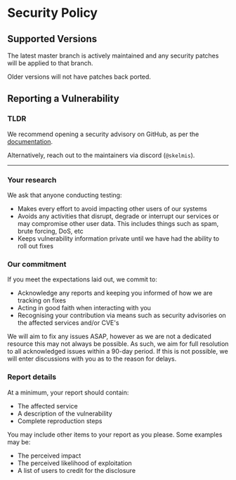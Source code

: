 # Security Policy

## Supported Versions

The latest master branch is actively maintained and any security patches will be applied to that branch.

Older versions will not have patches back ported.

## Reporting a Vulnerability

### TLDR

We recommend opening a security advisory on GitHub, as per the [documentation](https://docs.github.com/en/code-security/security-advisories/guidance-on-reporting-and-writing-information-about-vulnerabilities/privately-reporting-a-security-vulnerability).

Alternatively, reach out to the maintainers via discord (`@skelmis`).

---

### Your research

We ask that anyone conducting testing:
- Makes every effort to avoid impacting other users of our systems
- Avoids any activities that disrupt, degrade or interrupt our services or may compromise other user data. This includes things such as spam, brute forcing, DoS, etc
- Keeps vulnerability information private until we have had the ability to roll out fixes


### Our commitment

If you meet the expectations laid out, we commit to:
- Acknowledge any reports and keeping you informed of how we are tracking on fixes
- Acting in good faith when interacting with you
- Recognising your contribution via means such as security advisories on the affected services and/or CVE's


We will aim to fix any issues ASAP, however as we are not a dedicated resource this may not always be possible. As such, we aim for full resolution to all acknowledged issues within a 90-day period. If this is not possible, we will enter discussions with you as to the reason for delays.


### Report details

At a minimum, your report should contain:
- The affected service
- A description of the vulnerability
- Complete reproduction steps

You may include other items to your report as you please. Some examples may be:
- The perceived impact
- The perceived likelihood of exploitation
- A list of users to credit for the disclosure
